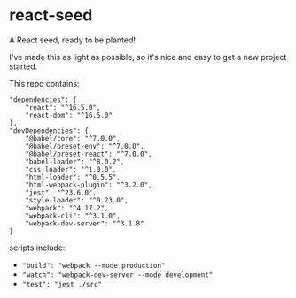 # react-seed

A React seed, ready to be planted!

I've made this as light as possible, so it's nice and easy to get a new project started.

This repo contains:
```
"dependencies": {
    "react": "^16.5.0",
    "react-dom": "^16.5.0"
},
"devDependencies": {
    "@babel/core": "^7.0.0",
    "@babel/preset-env": "^7.0.0",
    "@babel/preset-react": "^7.0.0",
    "babel-loader": "^8.0.2",
    "css-loader": "^1.0.0",
    "html-loader": "^0.5.5",
    "html-webpack-plugin": "^3.2.0",
    "jest": "^23.6.0",
    "style-loader": "^0.23.0",
    "webpack": "^4.17.2",
    "webpack-cli": "^3.1.0",
    "webpack-dev-server": "^3.1.8"
}
```

scripts include:
 - `"build": "webpack --mode production"`
 - `"watch": "webpack-dev-server --mode development"`
 - `"test": "jest ./src"`
